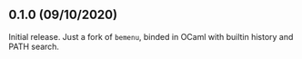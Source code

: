 0.1.0 (09/10/2020)
------------------

Initial release.
Just a fork of `bemenu`, binded in OCaml with builtin history and PATH search.
